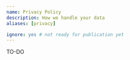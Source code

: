 ```yaml
---
name: Privacy Policy
description: How we handle your data
aliases: [privacy]

ignore: yes # not ready for publication yet
---
```


TO-DO
